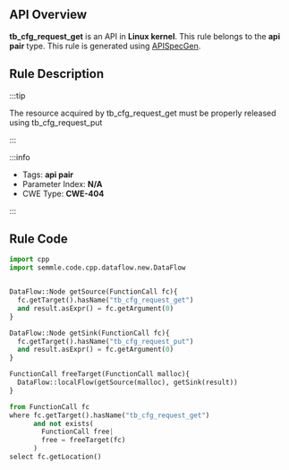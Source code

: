 ---
---


## API Overview
**tb_cfg_request_get** is an API in **Linux kernel**. This rule belongs to the **api pair** type. This rule is generated using [APISpecGen](../../tools/APISpecGen).
## Rule Description

:::tip

The resource acquired by tb_cfg_request_get must be properly released using tb_cfg_request_put

:::

:::info

- Tags: **api pair**
- Parameter Index: **N/A**
- CWE Type: **CWE-404**

:::

## Rule Code
```python
import cpp
import semmle.code.cpp.dataflow.new.DataFlow


DataFlow::Node getSource(FunctionCall fc){
  fc.getTarget().hasName("tb_cfg_request_get")
  and result.asExpr() = fc.getArgument(0)
}

DataFlow::Node getSink(FunctionCall fc){
  fc.getTarget().hasName("tb_cfg_request_put")
  and result.asExpr() = fc.getArgument(0)
}

FunctionCall freeTarget(FunctionCall malloc){
  DataFlow::localFlow(getSource(malloc), getSink(result))
}

from FunctionCall fc
where fc.getTarget().hasName("tb_cfg_request_get")
      and not exists(
        FunctionCall free| 
        free = freeTarget(fc)
      )
select fc.getLocation()

    
```
